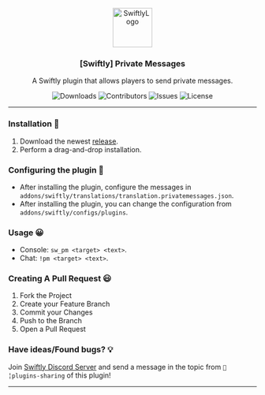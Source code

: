 <p align="center">
  <a href="https://github.com/swiftly-solution/pm">
    <img src="https://cdn.swiftlycs2.net/swiftly-logo.png" alt="SwiftlyLogo" width="80" height="80">
  </a>

  <h3 align="center">[Swiftly] Private Messages</h3>

  <p align="center">
    A Swiftly plugin that allows players to send private messages.
    <br/>
  </p>
</p>

<p align="center">
  <img src="https://img.shields.io/github/downloads/swiftly-solution/pm/total" alt="Downloads"> 
  <img src="https://img.shields.io/github/contributors/swiftly-solution/pm?color=dark-green" alt="Contributors">
  <img src="https://img.shields.io/github/issues/swiftly-solution/pm" alt="Issues">
  <img src="https://img.shields.io/github/license/swiftly-solution/pm" alt="License">
</p>

---

### Installation 👀

1. Download the newest [release](https://github.com/swiftly-solution/pm/releases).
2. Perform a drag-and-drop installation.

### Configuring the plugin 🧐

* After installing the plugin, configure the messages in `addons/swiftly/translations/translation.privatemessages.json`.
* After installing the plugin, you can change the configuration from `addons/swiftly/configs/plugins`.

### Usage 😀

* Console: ```sw_pm <target> <text>```.
* Chat: ```!pm <target> <text>```.

### Creating A Pull Request 😃

1. Fork the Project
2. Create your Feature Branch
3. Commit your Changes
4. Push to the Branch
5. Open a Pull Request

### Have ideas/Found bugs? 💡
Join [Swiftly Discord Server](https://swiftlycs2.net/discord) and send a message in the topic from `📕╎plugins-sharing` of this plugin!

---
